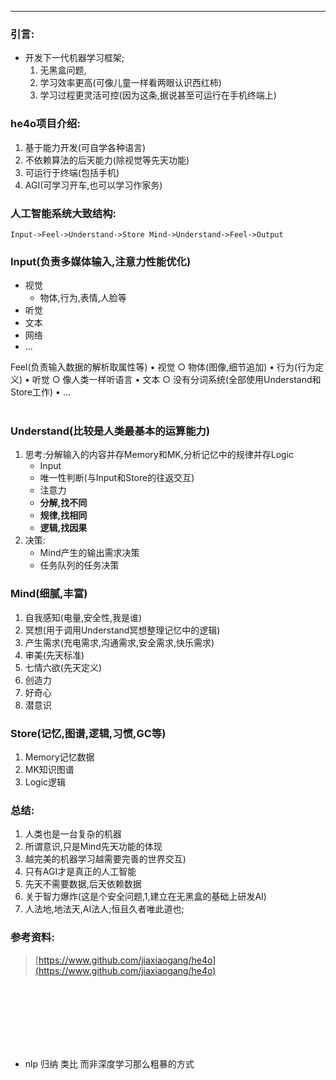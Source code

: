 ***
### 引言:
- 开发下一代机器学习框架; 
	1. 无黑盒问题,
	2. 学习效率更高(可像儿童一样看两眼认识西红柿) 
	3. 学习过程更灵活可控(因为这条,据说甚至可运行在手机终端上)

### he4o项目介绍:
1. 基于能力开发(可自学各种语言) 
2. 不依赖算法的后天能力(除视觉等先天功能) 
3. 可运行于终端(包括手机) 
4. AGI(可学习开车,也可以学习作家务)

### 人工智能系统大致结构:
```
Input->Feel->Understand->Store Mind->Understand->Feel->Output
```

### Input(负责多媒体输入,注意力性能优化)
- 视觉
	- 物体,行为,表情,人脸等
- 听觉
- 文本
- 网络
- ...

Feel(负责输入数据的解析取属性等)
	• 视觉
		○ 物体(图像,细节追加)
	• 行为(行为定义)
	• 听觉
		○ 像人类一样听语言
	• 文本
		○ 没有分词系统(全部使用Understand和Store工作)
	• ...
<br/><br/>
### Understand(比较是人类最基本的运算能力)
1. 思考:分解输入的内容并存Memory和MK,分析记忆中的规律并存Logic
	- Input
	- 唯一性判断(与Input和Store的往返交互)
	- 注意力
	- **分解,找不同**
	- **规律,找相同**
	- **逻辑,找因果**
2. 决策:
	- Mind产生的输出需求决策
	- 任务队列的任务决策

### Mind(细腻,丰富)
1. 自我感知(电量,安全性,我是谁)
2. 冥想(用于调用Understand冥想整理记忆中的逻辑)
3. 产生需求(充电需求,沟通需求,安全需求,快乐需求)
4. 审美(先天标准)
5. 七情六欲(先天定义)
6. 创造力
7. 好奇心
8. 潜意识

### Store(记忆,图谱,逻辑,习惯,GC等)
1. Memory记忆数据
2. MK知识图谱
3. Logic逻辑

### 总结:
1. 人类也是一台复杂的机器
2. 所谓意识,只是Mind先天功能的体现
3. 越完美的机器学习越需要完善的世界交互)
4. 只有AGI才是真正的人工智能
5. 先天不需要数据,后天依赖数据
6. 关于智力爆炸(这是个安全问题,1,建立在无黑盒的基础上研发AI)
7. 人法地,地法天,AI法人;恒且久者唯此道也;

### 参考资料:
> [https://www.github.com/jiaxiaogang/he4o](https://www.github.com/jiaxiaogang/he4o)










<br/><br/><br/><br/><br/><br/>
- nlp 归纳 类比 而非深度学习那么粗暴的方式





